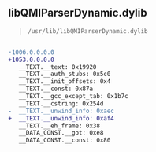 ## libQMIParserDynamic.dylib

> `/usr/lib/libQMIParserDynamic.dylib`

```diff

-1006.0.0.0.0
+1053.0.0.0.0
   __TEXT.__text: 0x19920
   __TEXT.__auth_stubs: 0x5c0
   __TEXT.__init_offsets: 0x4
   __TEXT.__const: 0x87a
   __TEXT.__gcc_except_tab: 0x1b7c
   __TEXT.__cstring: 0x254d
-  __TEXT.__unwind_info: 0xaec
+  __TEXT.__unwind_info: 0xaf4
   __TEXT.__eh_frame: 0x38
   __DATA_CONST.__got: 0xe8
   __DATA_CONST.__const: 0x80

```
